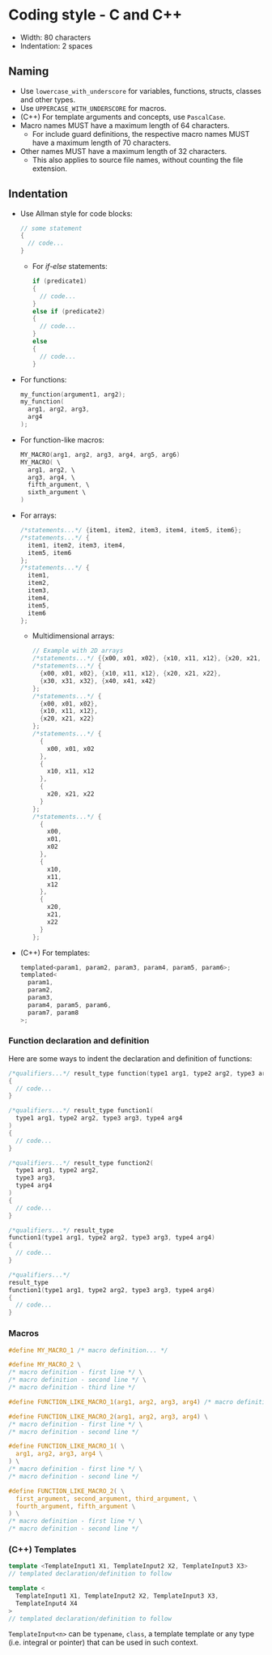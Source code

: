 # Coding style - C and C++

- Width: 80 characters
- Indentation: 2 spaces

## Naming

- Use `lowercase_with_underscore` for variables, functions, structs, classes
  and other types.
- Use `UPPERCASE_WITH_UNDERSCORE` for macros.
- (C++) For template arguments and concepts, use `PascalCase`.
- Macro names MUST have a maximum length of 64 characters.
  - For include guard definitions, the respective macro names MUST have a
    maximum length of 70 characters.
- Other names MUST have a maximum length of 32 characters.
  - This also applies to source file names, without counting the file extension.

## Indentation

- Use Allman style for code blocks:
  ```c
  // some statement
  {
    // code...
  }
  ```
  - For *if-else* statements:
    ```c
    if (predicate1)
    {
      // code...
    }
    else if (predicate2)
    {
      // code...
    }
    else
    {
      // code...
    }
    ```
- For functions:
  ```c
  my_function(argument1, arg2);
  my_function(
    arg1, arg2, arg3,
    arg4
  );
  ```
- For function-like macros:
  ```c
  MY_MACRO(arg1, arg2, arg3, arg4, arg5, arg6)
  MY_MACRO( \
    arg1, arg2, \
    arg3, arg4, \
    fifth_argument, \
    sixth_argument \
  )
  ```
- For arrays:
  ```c
  /*statements...*/ {item1, item2, item3, item4, item5, item6};
  /*statements...*/ {
    item1, item2, item3, item4,
    item5, item6
  };
  /*statements...*/ {
    item1,
    item2,
    item3,
    item4,
    item5,
    item6
  };
  ```
  - Multidimensional arrays:
    ```c
    // Example with 2D arrays
    /*statements...*/ {{x00, x01, x02}, {x10, x11, x12}, {x20, x21, x22}};
    /*statements...*/ {
      {x00, x01, x02}, {x10, x11, x12}, {x20, x21, x22},
      {x30, x31, x32}, {x40, x41, x42}
    };
    /*statements...*/ {
      {x00, x01, x02},
      {x10, x11, x12},
      {x20, x21, x22}
    };
    /*statements...*/ {
      {
        x00, x01, x02
      },
      {
        x10, x11, x12
      },
      {
        x20, x21, x22
      }
    };
    /*statements...*/ {
      {
        x00,
        x01,
        x02
      },
      {
        x10,
        x11,
        x12
      },
      {
        x20,
        x21,
        x22
      }
    };
    ```
- (C++) For templates:
  ```c++
  templated<param1, param2, param3, param4, param5, param6>;
  templated<
    param1,
    param2,
    param3,
    param4, param5, param6,
    param7, param8
  >;
  ```

### Function declaration and definition

Here are some ways to indent the declaration and definition of functions:

```c
/*qualifiers...*/ result_type function(type1 arg1, type2 arg2, type3 arg3)
{
  // code...
}
```

```c
/*qualifiers...*/ result_type function1(
  type1 arg1, type2 arg2, type3 arg3, type4 arg4
)
{
  // code...
}

/*qualifiers...*/ result_type function2(
  type1 arg1, type2 arg2,
  type3 arg3,
  type4 arg4
)
{
  // code...
}
```

```c
/*qualifiers...*/ result_type
function1(type1 arg1, type2 arg2, type3 arg3, type4 arg4)
{
  // code...
}

/*qualifiers...*/
result_type
function1(type1 arg1, type2 arg2, type3 arg3, type4 arg4)
{
  // code...
}
```

### Macros

```c
#define MY_MACRO_1 /* macro definition... */

#define MY_MACRO_2 \
/* macro definition - first line */ \
/* macro definition - second line */ \
/* macro definition - third line */
```

```c
#define FUNCTION_LIKE_MACRO_1(arg1, arg2, arg3, arg4) /* macro definition... */

#define FUNCTION_LIKE_MACRO_2(arg1, arg2, arg3, arg4) \
/* macro definition - first line */ \
/* macro definition - second line */
```

```c
#define FUNCTION_LIKE_MACRO_1( \
  arg1, arg2, arg3, arg4 \
) \
/* macro definition - first line */ \
/* macro definition - second line */

#define FUNCTION_LIKE_MACRO_2( \
  first_argument, second_argument, third_argument, \
  fourth_argument, fifth_argument \
) \
/* macro definition - first line */ \
/* macro definition - second line */
```

### (C++) Templates

```cpp
template <TemplateInput1 X1, TemplateInput2 X2, TemplateInput3 X3>
// templated declaration/definition to follow
```

```cpp
template <
  TemplateInput1 X1, TemplateInput2 X2, TemplateInput3 X3,
  TemplateInput4 X4
>
// templated declaration/definition to follow
```

`TemplateInput<n>` can be `typename`, `class`, a template template or any type
(i.e. integral or pointer) that can be used in such context.
